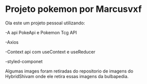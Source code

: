 # Projeto pokemon por Marcusvxf

Ola este um projeto pessoal utilizando:

-A api PokeApi e Pokemon Tcg API

-Axios

-Context api com useContext e useReducer

-styled-componet


Algumas images foram retiradas do repositorio de imagens do HybridShivam onde ele retira essas imagens da bulbapedia.
